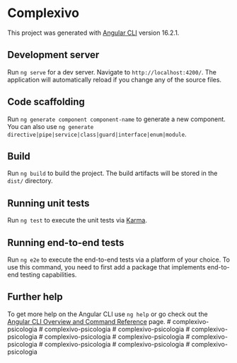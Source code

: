 # Complexivo

This project was generated with [Angular CLI](https://github.com/angular/angular-cli) version 16.2.1.

## Development server

Run `ng serve` for a dev server. Navigate to `http://localhost:4200/`. The application will automatically reload if you change any of the source files.

## Code scaffolding

Run `ng generate component component-name` to generate a new component. You can also use `ng generate directive|pipe|service|class|guard|interface|enum|module`.

## Build

Run `ng build` to build the project. The build artifacts will be stored in the `dist/` directory.

## Running unit tests

Run `ng test` to execute the unit tests via [Karma](https://karma-runner.github.io).

## Running end-to-end tests

Run `ng e2e` to execute the end-to-end tests via a platform of your choice. To use this command, you need to first add a package that implements end-to-end testing capabilities.

## Further help

To get more help on the Angular CLI use `ng help` or go check out the [Angular CLI Overview and Command Reference](https://angular.io/cli) page.
#   c o m p l e x i v o - p s i c o l o g i a  
 #   c o m p l e x i v o - p s i c o l o g i a  
 #   c o m p l e x i v o - p s i c o l o g i a  
 #   c o m p l e x i v o - p s i c o l o g i a  
 #   c o m p l e x i v o - p s i c o l o g i a  
 #   c o m p l e x i v o - p s i c o l o g i a  
 #   c o m p l e x i v o - p s i c o l o g i a  
 #   c o m p l e x i v o - p s i c o l o g i a  
 #   c o m p l e x i v o - p s i c o l o g i a  
 #   c o m p l e x i v o - p s i c o l o g i a  
 